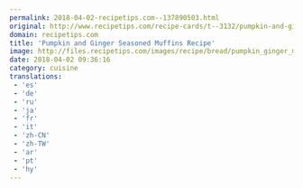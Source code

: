 ```yaml
---
permalink: 2018-04-02-recipetips.com--137890503.html
original: http://www.recipetips.com/recipe-cards/t--3132/pumpkin-and-ginger-seasoned-muffins.asp
domain: recipetips.com
title: 'Pumpkin and Ginger Seasoned Muffins Recipe'
image: http://files.recipetips.com/images/recipe/bread/pumpkin_ginger_muffins.jpg
date: 2018-04-02 09:36:16
category: cuisine
translations: 
 - 'es'
 - 'de'
 - 'ru'
 - 'ja'
 - 'fr'
 - 'it'
 - 'zh-CN'
 - 'zh-TW'
 - 'ar'
 - 'pt'
 - 'hy'
---
```


